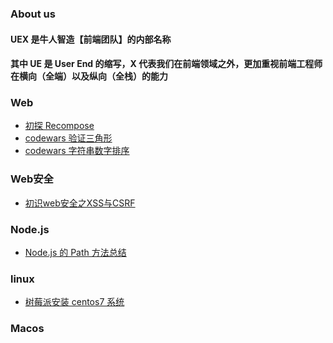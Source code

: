 ### About us

#### UEX 是牛人智造【前端团队】的内部名称

#### 其中 UE 是 User End 的缩写，X 代表我们在前端领域之外，更加重视前端工程师在横向（全端）以及纵向（全栈）的能力

### Web
- <a href="//github.com/NeuronGenius/UEX.Blog/issues/5">初探 Recompose</a>
- <a href="//github.com/NeuronGenius/client/issues/2">codewars 验证三角形</a>
- <a href="//github.com/NeuronGenius/client/issues/6">codewars 字符串数字排序</a>
### Web安全
- <a href="//github.com/NeuronGenius/UEX.Blog/issues/4">初识web安全之XSS与CSRF</a>

### Node.js

- <a href="//github.com/NeuronGenius/UEX.Blog/issues/1">Node.js 的 Path 方法总结</a>

### linux

- <a href="//github.com/NeuronGenius/UEX.Blog/issues/3">树莓派安装 centos7 系统</a>

### Macos
